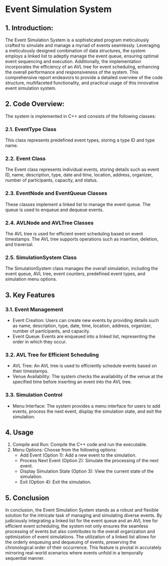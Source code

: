 # Event Simulation System

## 1. Introduction:
The Event Simulation System is a sophisticated program meticulously crafted to simulate and manage a myriad of events seamlessly. Leveraging a meticulously designed combination of data structures, the system employs a linked list to adeptly manage the event queue, ensuring optimal event sequencing and execution. Additionally, the implementation incorporates the efficiency of an AVL tree for event scheduling, enhancing the overall performance and responsiveness of the system. This comprehensive report endeavors to provide a detailed overview of the code structure, multifaceted functionality, and practical usage of this innovative event simulation system.

## 2. Code Overview:
The system is implemented in C++ and consists of the following classes:
### 2.1. EventType Class
This class represents predefined event types, storing a type ID and type name.
### 2.2. Event Class
The Event class represents individual events, storing details such as event ID, name, description, type, date and time, location, address, organizer, number of participants, capacity, and status.
### 2.3. EventNode and EventQueue Classes
These classes implement a linked list to manage the event queue. The queue is used to enqueue and dequeue events.
### 2.4. AVLNode and AVLTree Classes
The AVL tree is used for efficient event scheduling based on event timestamps. The AVL tree supports operations such as insertion, deletion, and traversal.
### 2.5. SimulationSystem Class
The SimulationSystem class manages the overall simulation, including the event queue, AVL tree, event counters, predefined event types, and simulation menu options.

## 3. Key Features
### 3.1. Event Management
- Event Creation: Users can create new events by providing details such as name, description, type, date, time, location, address, organizer, number of participants, and capacity.
- Event Queue: Events are enqueued into a linked list, representing the order in which they occur.
### 3.2. AVL Tree for Efficient Scheduling
- AVL Tree: An AVL tree is used to efficiently schedule events based on their timestamps.
- Venue Availability: The system checks the availability of the venue at the specified time before inserting an event into the AVL tree.
### 3.3. Simulation Control
- Menu Interface: The system provides a menu interface for users to add events, process the next event, display the simulation state, and exit the simulation.

## 4. Usage
1. Compile and Run: Compile the C++ code and run the executable.
2. Menu Options: Choose from the following options:
   - Add Event (Option 1): Add a new event to the simulation.
   - Process Next Event (Option 2): Simulate the processing of the next event.
   - Display Simulation State (Option 3): View the current state of the simulation.
   - Exit (Option 4): Exit the simulation.

## 5. Conclusion
In conclusion, the Event Simulation System stands as a robust and flexible solution for the intricate task of managing and simulating diverse events. By judiciously integrating a linked list for the event queue and an AVL tree for efficient event scheduling, the system not only ensures the seamless processing of events but also contributes to the overall organization and optimization of event simulations. The utilization of a linked list allows for the orderly enqueuing and dequeuing of events, preserving the chronological order of their occurrence. This feature is pivotal in accurately mirroring real-world scenarios where events unfold in a temporally sequential manner.
